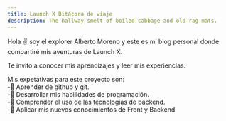 ```yaml
---
title: Launch X Bitácora de viaje
description: The hallway smelt of boiled cabbage and old rag mats.
---
```


Hola ✌️  soy el explorer Alberto Moreno y este es mi blog personal donde compartiré mis aventuras de Launch X.

Te invito a conocer mis aprendizajes y leer mis experiencias.

Mis expetativas para este proyecto son:<br>
-🚀 Aprender de github y git.<br>
-🚀 Desarrollar mis habilidades de programación.<br>
-🚀 Comprender el uso de las tecnologias de backend.<br>
-🚀 Aplicar mis nuevos conocimientos de Front y Backend


